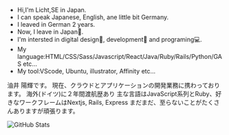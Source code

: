 - Hi,I'm Licht,SE in Japan.
- I can speak Japanese, English, ane little bit Germany.
- I leaved in German 2 years.
- Now, I leave in Japan🗾.
- I'm intersted in digital design🎨, development🔧 and programing💻.
- My language:HTML/CSS/Sass/Javascript/React/Java/Ruby/Rails/Python/GAS etc...
- My tool:VScode, Ubuntu, illustrator, Affinity etc...

油井 陽輝です。
現在、クラウドとアプリケーションの開発業務に携わっております。
海外(ドイツ)に２年間渡航歴あり
主な言語はJavaScript系列とRuby、好きなワークフレームはNextjs, Rails, Express
まだまだ、至らないことがたくさんありますが頑張ります。

<!---
P1zza-L1cht/P1zza-L1cht is a ✨ special ✨ repository because its `README.md` (this file) appears on your GitHub profile.
You can click the Preview link to take a look at your changes.
--->

![GitHub Stats](https://github-readme-stats.vercel.app/api?username=P1zza-L1cht&theme=radical)
